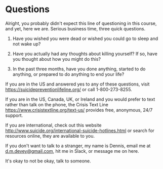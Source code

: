 # Questions
Alright, you probably didn't expect this line of questioning in this course, and yet, here we are. Serious business time, three quick questions.

1. Have you wished you were dead or wished you could go to sleep and not wake up?

2. Have you actually had any thoughts about killing yourself? If so, have you thought about how you might do this? 

3. In the past three months, have you done anything, started to do anything, or prepared to do anything to end your life?

If you are in the US and answered yes to any of these questions, visit <https://suicidepreventionlifeline.org/> or call 1-800-273-8255. 

If you are in the US, Canada, UK, or Ireland and you would prefer to text rather than talk on the phone, the Crisis Text Line <https://www.crisistextline.org/text-us/>  provides free, anonymous, 24/7 support.  

If you are international, check out this website <http://www.suicide.org/international-suicide-hotlines.html> or search for resources online, they are available to you. 

If you don't want to talk to a stranger, my name is Dennis, email me at d.m.devey@gmail.com, hit me in Slack, or message me on here. 

It's okay to not be okay, talk to someone.
